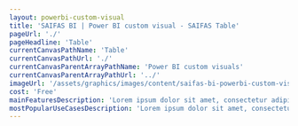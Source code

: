 ```yaml
---
layout: powerbi-custom-visual
title: 'SAIFAS BI | Power BI custom visual - SAIFAS Table'
pageUrl: './'
pageHeadline: 'Table'
currentCanvasPathName: 'Table'
currentCanvasPathUrl: './'
currentCanvasParentArrayPathName: 'Power BI custom visuals'
currentCanvasParentArrayPathUrl: '../'
imageUrl: '/assets/graphics/images/content/saifas-bi-powerbi-custom-visuals/saifas-bi-pbi-cv-table-300px-300px.png'
cost: 'Free'
mainFeaturesDescription: 'Lorem ipsum dolor sit amet, consectetur adipiscing elit. Sed lacinia congue elementum. Nulla posuere eu lectus et hendrerit. Nunc et fermentum libero. Donec sed euismod erat, vel cursus eros. Etiam at vestibulum risus. Sed sed sollicitudin lorem. Aliquam et molestie nulla, a consequat tortor. Suspendisse aliquet fringilla malesuada. Curabitur sed malesuada velit, a pellentesque libero. Praesent finibus ex sit amet lectus cursus lobortis.'
mostPopularUseCasesDescription: 'Lorem ipsum dolor sit amet, consectetur adipiscing elit. Sed lacinia congue elementum. Nulla posuere eu lectus et hendrerit. Nunc et fermentum libero. Donec sed euismod erat, vel cursus eros. Etiam at vestibulum risus. Sed sed sollicitudin lorem. Aliquam et molestie nulla, a consequat tortor. Suspendisse aliquet fringilla malesuada. Curabitur sed malesuada velit, a pellentesque libero. Praesent finibus ex sit amet lectus cursus lobortis.'
---
```

